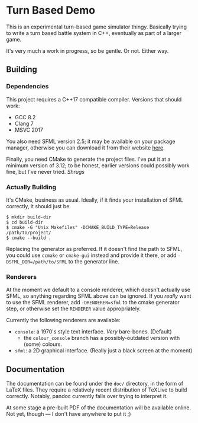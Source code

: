 # Turn Based Demo

This is an experimental turn-based game simulator thingy. Basically trying to
write a turn based battle system in C++, eventually as part of a larger game.

It's very much a work in progress, so be gentle. Or not. Either way.

## Building

### Dependencies

This project requires a C++17 compatible compiler. Versions that should work:
- GCC 8.2
- Clang 7
- MSVC 2017

You also need SFML version 2.5; it may be available on your package manager,
otherwise you can download it from their website [here][SFML].

Finally, you need CMake to generate the project files. I've put it at a
minimum version of 3.12; to be honest, earlier versions could possibly work
fine, but I've never tried. *Shrugs*

[SFML]: https://www.sfml-dev.org

### Actually Building

It's CMake, business as usual. Ideally, if it finds your installation of SFML
correctly, it should just be

    $ mkdir build-dir
    $ cd build-dir
    $ cmake -G "Unix Makefiles" -DCMAKE_BUILD_TYPE=Release /path/to/project/
    $ cmake --build .

Replacing the generator as preferred. If it doesn't find the path to SFML, you
could use `ccmake` or `cmake-gui` instead and provide it there, or add
`-DSFML_DIR=/path/to/SFML` to the generator line.

### Renderers

At the moment we default to a console renderer, which doesn't actually use
SFML, so anything regarding SFML above can be ignored. If you _really_ want to
use the SFML renderer, add `-DRENDERER=sfml` to the cmake generator step, or
otherwise set the `RENDERER` value appropriately.

Currently the following renderers are available:

- `console`: a 1970's style text interface. _Very_ bare-bones. (Default)
    - the `colour_console` branch has a possibly-outdated version with (some)
      colours.
- `sfml`: a 2D graphical interface. (Really just a black screen at the moment)

## Documentation

The documentation can be found under the `doc/` directory, in the form of
LaTeX files. They require a relatively recent distribution of TeXLive to build
correctly. Notably, pandoc currently falls over trying to interpret it.

At some stage a pre-built PDF of the documentation will be available online.
Not yet, though — I don't have anywhere to put it ;)
